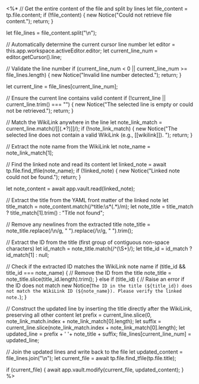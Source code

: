 <%*
// Get the entire content of the file and split by lines
let file_content = tp.file.content;
if (!file_content) {
  new Notice("Could not retrieve file content.");
  return;
}

let file_lines = file_content.split("\n");

// Automatically determine the current cursor line number
let editor = this.app.workspace.activeEditor.editor;
let current_line_num = editor.getCursor().line;

// Validate the line number
if (current_line_num < 0 || current_line_num >= file_lines.length) {
  new Notice("Invalid line number detected.");
  return;
}

let current_line = file_lines[current_line_num];

// Ensure the current line contains valid content
if (!current_line || current_line.trim() === "") {
  new Notice("The selected line is empty or could not be retrieved.");
  return;
}

// Match the WikiLink anywhere in the line
let note_link_match = current_line.match(/\[\[(.*?)\]\]/);
if (!note_link_match) {
  new Notice("The selected line does not contain a valid WikiLink (e.g., [[wikilink]]). ");
  return;
}

// Extract the note name from the WikiLink
let note_name = note_link_match[1];

// Find the linked note and read its content
let linked_note = await tp.file.find_tfile(note_name);
if (!linked_note) {
  new Notice("Linked note could not be found.");
  return;
}

let note_content = await app.vault.read(linked_note);

// Extract the title from the YAML front matter of the linked note
let title_match = note_content.match(/^title:\s*(.*)/m);
let note_title = title_match ? title_match[1].trim() : "Title not found";

// Remove any newlines from the extracted title
note_title = note_title.replace(/\n/g, " ").replace(/\r/g, " ").trim();

// Extract the ID from the title (first group of contiguous non-space characters)
let id_match = note_title.match(/^(\S+)/);
let title_id = id_match ? id_match[1] : null;

// Check if the extracted ID matches the WikiLink note name
if (title_id && title_id === note_name) {
  // Remove the ID from the title
  note_title = note_title.slice(title_id.length).trim();
} else if (title_id) {
  // Raise an error if the ID does not match
  new Notice(`The ID in the title (${title_id}) does not match the WikiLink ID (${note_name}). Please verify the linked note.`);
}

// Construct the updated line by inserting the title directly after the WikiLink, preserving all other content
let prefix = current_line.slice(0, note_link_match.index + note_link_match[0].length);
let suffix = current_line.slice(note_link_match.index + note_link_match[0].length);
let updated_line = prefix + ' '+ note_title + suffix;
file_lines[current_line_num] = updated_line;

// Join the updated lines and write back to the file
let updated_content = file_lines.join("\n");
let current_file = await tp.file.find_tfile(tp.file.title);

if (current_file) {
  await app.vault.modify(current_file, updated_content);
}
%>
